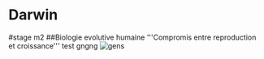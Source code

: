 # Darwin
#stage m2
##Biologie evolutive humaine 
'''Compromis entre reproduction et croissance'''
test
gngng
![gens](https://www.google.com/imgres?imgurl=https%3A%2F%2Fimg.ecommercemag.fr%2FImg%2FBREVE%2F2020%2F11%2F354650%2FLes-trois-cofondateurs-GensDeConfiance-nicolas-Davoust-centre-Ulrich-Grand-Enguerrand-T.jpg&imgrefurl=https%3A%2F%2Fwww.ecommercemag.fr%2FThematique%2Fretail-1220%2FBreves%2FGens-De-Confiance-allie-confiance-et-ouverture-354650.htm&tbnid=1SXlCeOYdSGnlM&vet=12ahUKEwiYkr_8psD0AhVS8IUKHWhFAjIQMygBegUIARDNAQ..i&docid=c_KoWyZZMNjMKM&w=1100&h=550&itg=1&q=gens&ved=2ahUKEwiYkr_8psD0AhVS8IUKHWhFAjIQMygBegUIARDNAQ)
